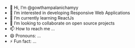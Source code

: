 - 👋 Hi, I’m @gowthampalanichamyy
- 👀 I’m interested in developing Responsive Web Applications
- 🌱 I’m currently learning ReactJs
- 💞️ I’m looking to collaborate on open source projects
- 📫 How to reach me ...
- 😄 Pronouns: ...
- ⚡ Fun fact: ...

<!---
gowthampalanichamyy/gowthampalanichamyy is a ✨ special ✨ repository because its `README.md` (this file) appears on your GitHub profile.
You can click the Preview link to take a look at your changes.
--->
